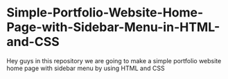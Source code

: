 # Simple-Portfolio-Website-Home-Page-with-Sidebar-Menu-in-HTML-and-CSS
Hey guys in this repository we are going to make a simple portfolio website home page with sidebar menu by using HTML and CSS

